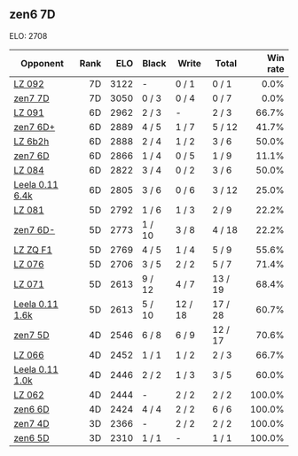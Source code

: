 ## zen6 7D ##

ELO: 2708

Opponent | Rank | ELO | Black | Write | Total | Win rate
---------|-----:|----:|-------|-------|-------|-------:
[LZ 092](LZ%20092.md) | 7D | 3122 | - | 0 / 1 | 0 / 1 | 0.0%
[zen7 7D](zen7%207D.md) | 7D | 3050 | 0 / 3 | 0 / 4 | 0 / 7 | 0.0%
[LZ 091](LZ%20091.md) | 6D | 2962 | 2 / 3 | - | 2 / 3 | 66.7%
[zen7 6D+](zen7%206D+.md) | 6D | 2889 | 4 / 5 | 1 / 7 | 5 / 12 | 41.7%
[LZ 6b2h](LZ%206b2h.md) | 6D | 2888 | 2 / 4 | 1 / 2 | 3 / 6 | 50.0%
[zen7 6D](zen7%206D.md) | 6D | 2866 | 1 / 4 | 0 / 5 | 1 / 9 | 11.1%
[LZ 084](LZ%20084.md) | 6D | 2822 | 3 / 4 | 0 / 2 | 3 / 6 | 50.0%
[Leela 0.11 6.4k](Leela%200.11%206.4k.md) | 6D | 2805 | 3 / 6 | 0 / 6 | 3 / 12 | 25.0%
[LZ 081](LZ%20081.md) | 5D | 2792 | 1 / 6 | 1 / 3 | 2 / 9 | 22.2%
[zen7 6D-](zen7%206D-.md) | 5D | 2773 | 1 / 10 | 3 / 8 | 4 / 18 | 22.2%
[LZ ZQ F1](LZ%20ZQ%20F1.md) | 5D | 2769 | 4 / 5 | 1 / 4 | 5 / 9 | 55.6%
[LZ 076](LZ%20076.md) | 5D | 2706 | 3 / 5 | 2 / 2 | 5 / 7 | 71.4%
[LZ 071](LZ%20071.md) | 5D | 2613 | 9 / 12 | 4 / 7 | 13 / 19 | 68.4%
[Leela 0.11 1.6k](Leela%200.11%201.6k.md) | 5D | 2613 | 5 / 10 | 12 / 18 | 17 / 28 | 60.7%
[zen7 5D](zen7%205D.md) | 4D | 2546 | 6 / 8 | 6 / 9 | 12 / 17 | 70.6%
[LZ 066](LZ%20066.md) | 4D | 2452 | 1 / 1 | 1 / 2 | 2 / 3 | 66.7%
[Leela 0.11 1.0k](Leela%200.11%201.0k.md) | 4D | 2446 | 2 / 2 | 1 / 3 | 3 / 5 | 60.0%
[LZ 062](LZ%20062.md) | 4D | 2444 | - | 2 / 2 | 2 / 2 | 100.0%
[zen6 6D](zen6%206D.md) | 4D | 2424 | 4 / 4 | 2 / 2 | 6 / 6 | 100.0%
[zen7 4D](zen7%204D.md) | 3D | 2366 | - | 2 / 2 | 2 / 2 | 100.0%
[zen6 5D](zen6%205D.md) | 3D | 2310 | 1 / 1 | - | 1 / 1 | 100.0%
